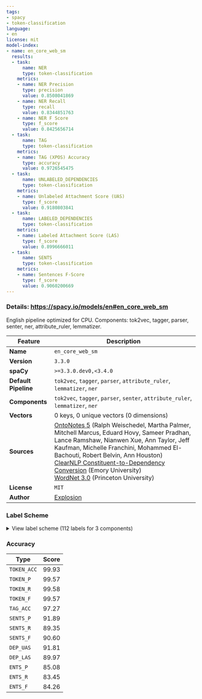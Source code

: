```yaml
---
tags:
- spacy
- token-classification
language:
- en
license: mit
model-index:
- name: en_core_web_sm
  results:
  - task:
      name: NER
      type: token-classification
    metrics:
    - name: NER Precision
      type: precision
      value: 0.8508041869
    - name: NER Recall
      type: recall
      value: 0.8344851763
    - name: NER F Score
      type: f_score
      value: 0.8425656714
  - task:
      name: TAG
      type: token-classification
    metrics:
    - name: TAG (XPOS) Accuracy
      type: accuracy
      value: 0.9726545475
  - task:
      name: UNLABELED_DEPENDENCIES
      type: token-classification
    metrics:
    - name: Unlabeled Attachment Score (UAS)
      type: f_score
      value: 0.9180803841
  - task:
      name: LABELED_DEPENDENCIES
      type: token-classification
    metrics:
    - name: Labeled Attachment Score (LAS)
      type: f_score
      value: 0.8996666011
  - task:
      name: SENTS
      type: token-classification
    metrics:
    - name: Sentences F-Score
      type: f_score
      value: 0.9060200669
---
```

### Details: https://spacy.io/models/en#en_core_web_sm

English pipeline optimized for CPU. Components: tok2vec, tagger, parser, senter, ner, attribute_ruler, lemmatizer.

| Feature | Description |
| --- | --- |
| **Name** | `en_core_web_sm` |
| **Version** | `3.3.0` |
| **spaCy** | `>=3.3.0.dev0,<3.4.0` |
| **Default Pipeline** | `tok2vec`, `tagger`, `parser`, `attribute_ruler`, `lemmatizer`, `ner` |
| **Components** | `tok2vec`, `tagger`, `parser`, `senter`, `attribute_ruler`, `lemmatizer`, `ner` |
| **Vectors** | 0 keys, 0 unique vectors (0 dimensions) |
| **Sources** | [OntoNotes 5](https://catalog.ldc.upenn.edu/LDC2013T19) (Ralph Weischedel, Martha Palmer, Mitchell Marcus, Eduard Hovy, Sameer Pradhan, Lance Ramshaw, Nianwen Xue, Ann Taylor, Jeff Kaufman, Michelle Franchini, Mohammed El-Bachouti, Robert Belvin, Ann Houston)<br />[ClearNLP Constituent-to-Dependency Conversion](https://github.com/clir/clearnlp-guidelines/blob/master/md/components/dependency_conversion.md) (Emory University)<br />[WordNet 3.0](https://wordnet.princeton.edu/) (Princeton University) |
| **License** | `MIT` |
| **Author** | [Explosion](https://explosion.ai) |

### Label Scheme

<details>

<summary>View label scheme (112 labels for 3 components)</summary>

| Component | Labels |
| --- | --- |
| **`tagger`** | `$`, `''`, `,`, `-LRB-`, `-RRB-`, `.`, `:`, `ADD`, `AFX`, `CC`, `CD`, `DT`, `EX`, `FW`, `HYPH`, `IN`, `JJ`, `JJR`, `JJS`, `LS`, `MD`, `NFP`, `NN`, `NNP`, `NNPS`, `NNS`, `PDT`, `POS`, `PRP`, `PRP$`, `RB`, `RBR`, `RBS`, `RP`, `SYM`, `TO`, `UH`, `VB`, `VBD`, `VBG`, `VBN`, `VBP`, `VBZ`, `WDT`, `WP`, `WP$`, `WRB`, `XX`, ```` |
| **`parser`** | `ROOT`, `acl`, `acomp`, `advcl`, `advmod`, `agent`, `amod`, `appos`, `attr`, `aux`, `auxpass`, `case`, `cc`, `ccomp`, `compound`, `conj`, `csubj`, `csubjpass`, `dative`, `dep`, `det`, `dobj`, `expl`, `intj`, `mark`, `meta`, `neg`, `nmod`, `npadvmod`, `nsubj`, `nsubjpass`, `nummod`, `oprd`, `parataxis`, `pcomp`, `pobj`, `poss`, `preconj`, `predet`, `prep`, `prt`, `punct`, `quantmod`, `relcl`, `xcomp` |
| **`ner`** | `CARDINAL`, `DATE`, `EVENT`, `FAC`, `GPE`, `LANGUAGE`, `LAW`, `LOC`, `MONEY`, `NORP`, `ORDINAL`, `ORG`, `PERCENT`, `PERSON`, `PRODUCT`, `QUANTITY`, `TIME`, `WORK_OF_ART` |

</details>

### Accuracy

| Type | Score |
| --- | --- |
| `TOKEN_ACC` | 99.93 |
| `TOKEN_P` | 99.57 |
| `TOKEN_R` | 99.58 |
| `TOKEN_F` | 99.57 |
| `TAG_ACC` | 97.27 |
| `SENTS_P` | 91.89 |
| `SENTS_R` | 89.35 |
| `SENTS_F` | 90.60 |
| `DEP_UAS` | 91.81 |
| `DEP_LAS` | 89.97 |
| `ENTS_P` | 85.08 |
| `ENTS_R` | 83.45 |
| `ENTS_F` | 84.26 |